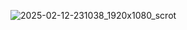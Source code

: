 ![2025-02-12-231038_1920x1080_scrot](https://github.com/user-attachments/assets/3d241974-424f-46a2-b657-6b474bad3234)
